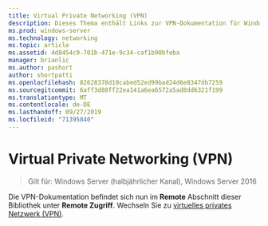 ```yaml
---
title: Virtual Private Networking (VPN)
description: Dieses Thema enthält Links zur VPN-Dokumentation für Windows Server 2016.
ms.prod: windows-server
ms.technology: networking
ms.topic: article
ms.assetid: 4d8454c9-701b-471e-9c34-caf1b90bfeba
manager: brianlic
ms.author: pashort
author: shortpatti
ms.openlocfilehash: 82628378d10cabed52ed99bad24d6e8347db7259
ms.sourcegitcommit: 6aff3d88ff22ea141a6ea6572a5ad8dd6321f199
ms.translationtype: MT
ms.contentlocale: de-DE
ms.lasthandoff: 09/27/2019
ms.locfileid: "71395840"
---
```

# <a name="virtual-private-networking-vpn"></a>Virtual Private Networking (VPN)

>Gilt für: Windows Server (halbjährlicher Kanal), Windows Server 2016

Die VPN-Dokumentation befindet sich nun im **Remote** Abschnitt dieser Bibliothek unter **Remote Zugriff**. Wechseln Sie zu [virtuelles privates Netzwerk (VPN)](https://docs.microsoft.com/windows-server/remote/remote-access/vpn/vpn-top).


